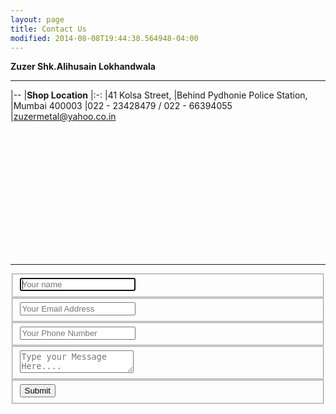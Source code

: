 ```yaml
---
layout: page
title: Contact Us
modified: 2014-08-08T19:44:38.564948-04:00
---
```


**Zuzer Shk.Alihusain Lokhandwala**

***

|--
|**Shop Location**
|:-:
|41 Kolsa Street,
|Behind Pydhonie Police Station,
|Mumbai 400003
|022 - 23428479 / 022 - 66394055
|<zuzermetal@yahoo.co.in>


<div align="center">
<script src='https://maps.googleapis.com/maps/api/js?v=3.exp&key=AIzaSyCa7aFMb2N9PaWakCeH0e-evohejEIt4YA'></script><div style='overflow:hidden;height:200px;width:400px;'><div id='gmap_canvas' style='height:200px;width:400px;'></div><div><small><a href="http://www.embedgooglemaps.com/en/">Generate your map here, quick and easy!									Give your customers directions									Get found</a></small></div><div><small><a href="https://www.amazon.com/Extra-Large-Folding-Kennel-Plastic/dp/B00M3NBJ8E/ref=sr_1_5?s=pet-supplies&ie=UTF8&qid=1470313482&sr=1-5keywords=pet+cage">Pet Wire Cage</a></small></div><style>#gmap_canvas img{max-width:none!important;background:none!important}</style></div><script type='text/javascript'>function init_map(){var myOptions = {zoom:17,center:new google.maps.LatLng(18.95416672489634,72.839259440506),mapTypeId: google.maps.MapTypeId.ROADMAP};map = new google.maps.Map(document.getElementById('gmap_canvas'), myOptions);marker = new google.maps.Marker({map: map,position: new google.maps.LatLng(18.95416672489634,72.839259440506)});infowindow = new google.maps.InfoWindow({content:'<strong>Maimoon Aluminium Mart</strong><br>41 Kolsa Street, Behind Pydhonie Police Station, Mumbai 400003<br>'});google.maps.event.addListener(marker, 'click', function(){infowindow.open(map,marker);});infowindow.open(map,marker);}google.maps.event.addDomListener(window, 'load', init_map);</script>
</div>

***

<div class="container">  
  <form id="contact" action="" method="">
    <fieldset>
      <input placeholder="Your name" type="text" tabindex="1" required autofocus>
    </fieldset>
    <fieldset>
      <input placeholder="Your Email Address" type="email" tabindex="2" required>
    </fieldset>
    <fieldset>
      <input placeholder="Your Phone Number" type="tel" tabindex="3" required>
    </fieldset>
    <fieldset>
      <textarea placeholder="Type your Message Here...." tabindex="5" required></textarea>
    </fieldset>
    <fieldset>
      <button name="submit" type="submit" id="contact-submit" data-submit="...Sending">Submit</button>
    </fieldset>
  </form>


</div>
